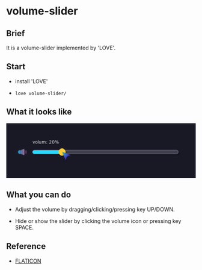# volume-slider

## Brief

It is a volume-slider implemented by 'LOVE'.

## Start

- install 'LOVE'

- `love volume-slider/`

## What it looks like

![volume slider](./slider.png)

## What you can do

- Adjust the volume by dragging/clicking/pressing key UP/DOWN.

- Hide or show the slider by clicking the volume icon or pressing key SPACE.

## Reference

- [FLATICON](https://www.flaticon.com/)
